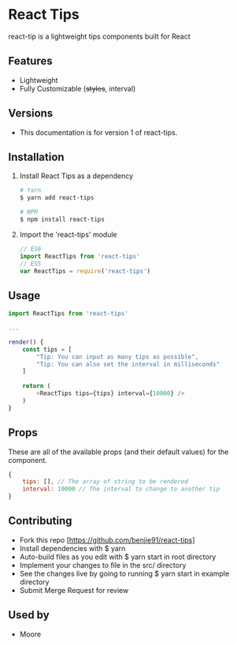 # React Tips
react-tip is a lightweight tips components built for React

## Features
- Lightweight
- Fully Customizable (~~styles~~, interval)

## Versions
- This documentation is for version 1 of react-tips.

## Installation
1. Install React Tips as a dependency
    ```bash 
    # Yarn
    $ yarn add react-tips

    # NPM
    $ npm install react-tips
    ```
    
2. Import the 'react-tips' module
    ```javascript
    // ES6
    import ReactTips from 'react-tips'
    // ES5
    var ReactTips = require('react-tips')
    ```

## Usage
```javascript
import ReactTips from 'react-tips'

...

render() {
    const tips = [
        "Tip: You can input as many tips as possible",
        "Tip: You can also set the interval in milliseconds"
    ]
    
    return (
        <ReactTips tips={tips} interval={10000} />
    )
}
```

## Props
These are all of the available props (and their default values) for the component.

```javascript
{
    tips: [], // The array of string to be rendered
    interval: 10000 // The interval to change to another tip
}
```

## Contributing
- Fork this repo [https://github.com/benjie91/react-tips]
- Install dependencies with $ yarn
- Auto-build files as you edit with $ yarn start in root directory
- Implement your changes to file in the src/ directory
- See the changes live by going to running $ yarn start in example directory
- Submit Merge Request for review

## Used by 
- Moore